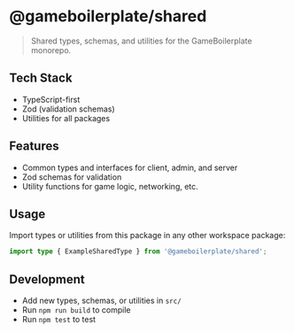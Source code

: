 # @gameboilerplate/shared

> Shared types, schemas, and utilities for the GameBoilerplate monorepo.

## Tech Stack

- TypeScript-first
- Zod (validation schemas)
- Utilities for all packages

## Features
- Common types and interfaces for client, admin, and server
- Zod schemas for validation
- Utility functions for game logic, networking, etc.

## Usage
Import types or utilities from this package in any other workspace package:

```ts
import type { ExampleSharedType } from '@gameboilerplate/shared';
```

## Development
- Add new types, schemas, or utilities in `src/`
- Run `npm run build` to compile
- Run `npm test` to test
